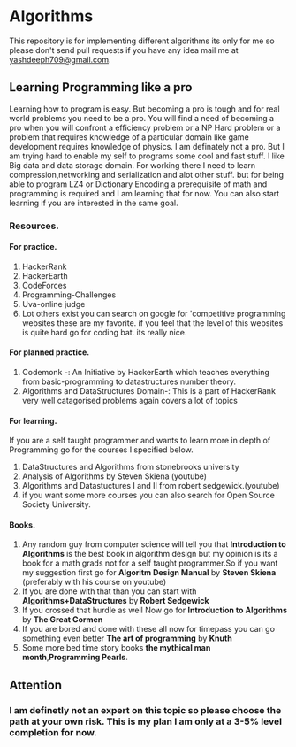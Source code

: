 # Algorithms
This repository is for implementing different algorithms its only for me so please don't send pull requests if you have any idea mail me at yashdeeph709@gmail.com.

## Learning Programming like a pro
Learning how to program is easy. But becoming a pro is tough and for real world problems you need to be a pro. 
You will find a need of becoming a pro when you will confront a efficiency problem or a NP Hard problem or a problem that requires knowledge of a particular domain like game development requires knowledge of physics. I am definately not a pro. But I am trying hard to enable my self to programs some cool and fast stuff. I like Big data and data storage domain. For working there I need to learn compression,networking and serialization and alot other stuff. but for being able to program LZ4 or Dictionary Encoding a prerequisite of math and programming is required and I am learning that for now. You can also start learning if you are interested in the same goal. 
### Resources.
#### For practice.
1. HackerRank
2. HackerEarth
3. CodeForces
4. Programming-Challenges
5. Uva-online judge
6. Lot others exist you can search on google for 'competitive programming websites these are my favorite. 
   if you feel that the level of this websites is quite hard go for coding bat. its really nice.

#### For planned practice.
1. Codemonk -: An Initiative by HackerEarth which teaches everything from basic-programming to datastructures 		number theory.
2. Algorithms and DataStructures Domain-: This is a part of HackerRank very well catagorised problems again covers a lot of topics

#### For learning.
If you are a self taught programmer and wants to learn more in depth of Programming go for the courses I specified below.
1. DataStructures and Algorithms from stonebrooks university
2. Analysis of Algorithms by Steven Skiena (youtube)
3. Algorithms and Datastuctures I and II from robert sedgewick.(youtube)
4. if you want some more courses you can also search for Open Source Society University.

#### Books.
1. Any random guy from computer science will tell you that **Introduction to Algorithms** is the best book in algorithm design but my opinion is its a book for a math grads not for a self taught programmer.So if you want my suggestion first go for **Algoritm Design Manual** by **Steven Skiena** (preferably with his course on youtube)
2. If you are done with that than you can start with **Algorithms+DataStructures** by **Robert Sedgewick**
3. If you crossed that hurdle as well Now go for **Introduction to Algorithms** by **The Great Cormen**
4. If you are bored and done with these all now for timepass you can go something even better **The art of programming** by **Knuth**
5. Some more bed time story books **the mythical man month**,**Programming Pearls**.



## Attention
### I am definetly not an expert on this topic so please choose the path at your own risk. This is my plan I am only at a 3-5% level completion for now. 






